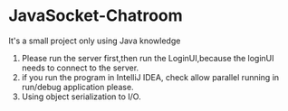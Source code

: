 # JavaSocket-Chatroom
It's a small project only using Java knowledge

1. Please run the server first,then run the LoginUI,because the loginUI needs to connect to the server.
2. if you run the program in IntelliJ IDEA, check allow parallel running in run/debug application please.
3. Using object serialization to I/O.
